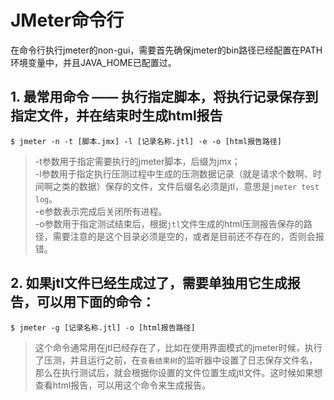 # JMeter命令行
在命令行执行jmeter的non-gui，需要首先确保jmeter的bin路径已经配置在PATH环境变量中，并且JAVA_HOME已配置过。
## 1. 最常用命令 —— 执行指定脚本，将执行记录保存到指定文件，并在结束时生成html报告
```Shell
$ jmeter -n -t [脚本.jmx] -l [记录名称.jtl] -e -o [html报告路径]
```
> -t参数用于指定需要执行的jmeter脚本，后缀为jmx；<br>
> -l参数用于指定执行压测过程中生成的压测数据记录（就是请求个数啊、时间啊之类的数据）保存的文件，文件后缀名必须是jtl，意思是`jmeter test log`。<br>
> -e参数表示完成后关闭所有进程。<br>
> -o参数用于指定测试结束后，根据`jtl`文件生成的html压测报告保存的路径，需要注意的是这个目录必须是空的，或者是目前还不存在的，否则会报错。

## 2. 如果jtl文件已经生成过了，需要单独用它生成报告，可以用下面的命令：
```Shell
$ jmeter -g [记录名称.jtl] -o [html报告路径]
```
> 这个命令通常用在jtl已经存在了，比如在使用界面模式的jmeter时候，执行了压测，并且运行之前，在`查看结果树`的监听器中设置了日志保存文件名，那么在执行测试后，就会根据你设置的文件位置生成jtl文件。这时候如果想查看html报告，可以用这个命令来生成报告。